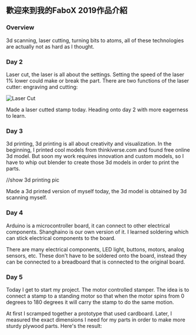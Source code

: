 ## 歡迎來到我的FaboX 2019作品介紹



### Overview 

3d scanning, laser cutting, turning bits to atoms, all of these technologies are actually not as hard as I thought.

### Day 2

Laser cut, the laser is all about the settings. Setting the speed of the laser 1% lower could make or break the part. There are two functions of the laser cutter: engraving and cutting: 

![Laser Cut](https://github.com/BlastWind/FaboX-2019-project-demo/blob/master/pics/laser_image.jpg?raw=true)

Made a laser cutted stamp today. Heading onto day 2 with more eagerness to learn. 

### Day 3

3d printing, 3d printing is all about creativity and visualization. In the beginning, I printed cool models from thinkiverse.com and found free online 3d model. But soon my work requires innovation and custom models, so I have to whip out blender to create those 3d models in order to print the parts. 

//show 3d printing pic 

Made a 3d printed version of myself today, the 3d model is obtained by 3d scanning myself. 

### Day 4 

Arduino is a microcontroller board, it can connect to other electrical components. Shanghaino is our own version of it. I learned soldering which can stick electrical components to the board. 

There are many electrical components, LED light, buttons, motors, analog sensors, etc. These don't have to be soldered onto the board, instead they can be connected to a breadboard that is connected to the original board. 

### Day 5 

Today I get to start my project. The motor controlled stamper. The idea is to connect a stamp to a standing motor so that when the motor spins from 0 degrees to 180 degrees it will carry the stamp to do the same motion. 

At first I scramped together a prototype that used cardboard. Later, I measured the exact dimensions I need for my parts in order to make more sturdy plywood parts. Here's the result: 




